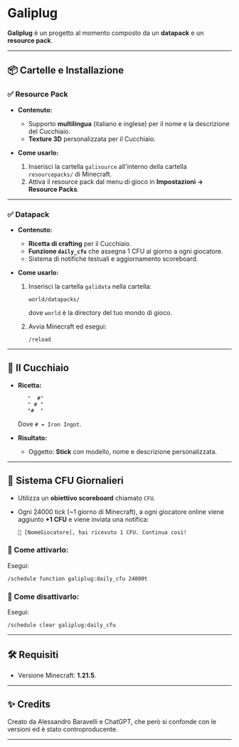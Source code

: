 
# Galiplug

**Galiplug** è un progetto al momento composto da un **datapack** e un **resource pack**.

---

## 📦 Cartelle e Installazione

### ✅ Resource Pack

- **Contenuto:**  
  - Supporto **multilingua** (italiano e inglese) per il nome e la descrizione del Cucchiaio.
  - **Texture 3D** personalizzata per il Cucchiaio.

- **Come usarlo:**
  1. Inserisci la cartella `galisource` all'interno della cartella `resourcepacks/` di Minecraft.
  2. Attiva il resource pack dal menu di gioco in **Impostazioni → Resource Packs**.

---

### ✅ Datapack

- **Contenuto:**
  - **Ricetta di crafting** per il Cucchiaio.
  - **Funzione `daily_cfu`** che assegna 1 CFU al giorno a ogni giocatore.
  - Sistema di notifiche testuali e aggiornamento scoreboard.

- **Come usarlo:**
  1. Inserisci la cartella `galidata` nella cartella:
     ```
     world/datapacks/
     ```
     dove `world` è la directory del tuo mondo di gioco.

  2. Avvia Minecraft ed esegui:
     ```
     /reload
     ```

---

## 🥄 Il Cucchiaio

- **Ricetta:**
  ```text
     "  #"
     " # "
     "#  "
  ```
  Dove `# = Iron Ingot`.

- **Risultato:**
  - Oggetto: **Stick** con modello, nome e descrizione personalizzata.

---

## 🧠 Sistema CFU Giornalieri

- Utilizza un **obiettivo scoreboard** chiamato `CFU`.
- Ogni 24000 tick (~1 giorno di Minecraft), a ogni giocatore online viene aggiunto **+1 CFU** e viene inviata una notifica:

  ```
  📘 [NomeGiocatore], hai ricevuto 1 CFU. Continua così!
  ```

### 📌 Come attivarlo:

Esegui:

```
/schedule function galiplug:daily_cfu 24000t
```

### 🛑 Come disattivarlo:

Esegui:

```
/schedule clear galiplug:daily_cfu
```

---

## 🛠 Requisiti

- Versione Minecraft: **1.21.5**.

---

## ✨ Credits

Creato da Alessandro Baravelli e ChatGPT, che però si confonde con le versioni ed è stato controproducente.

---
